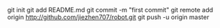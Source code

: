 git init
git add README.md
git commit -m "first commit"
git remote add origin http://github.com/jiezhen707/robot.git
git push -u origin master
